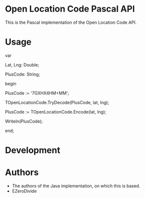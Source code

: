 # Open Location Code Pascal API

This is the Pascal implementation of the Open Location Code API.

# Usage

var

  Lat, Lng: Double;
  
  PlusCode: String;
  
begin

  PlusCode := '7GXHX4HM+MM';
  
  TOpenLocationCode.TryDecode(PlusCode, lat, lng);
  
  PlusCode := TOpenLocationCode.Encode(lat, lng);
  
  Writeln(PlusCode);
  
end;

# Development

# Authors

* The authors of the Java implementation, on which this is based.
* EZeroDivide
